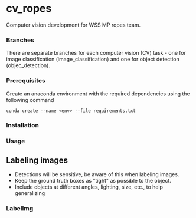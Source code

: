 # cv_ropes
Computer vision development for WSS MP ropes team.

### Branches
There are separate branches for each computer vision (CV) task - one for image classification (image_classification) and one for object detection (objec_detection).

### Prerequisites
Create an anaconda environment with the required dependencies using the following command

`conda create --name <env> --file requirements.txt`
### Installation

### Usage

## Labeling images
- Detections will be sensitive, be aware of this when labeling images.
- Keep the ground truth boxes as "tight" as possible to the object. 
- Include objects at different angles, lighting, size, etc., to help generalizing 


### LabelImg
